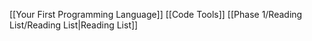 [[Your First Programming Language]]
[[Code Tools]]
[[Phase 1/Reading List/Reading List|Reading List]]